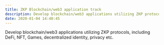 ```yaml
---
title: ZKP Blockchain/web3 application track
description: Develop blockchain/web3 applications utilizing ZKP protocols, including DeFi, NFT, Games, decentralized identity, privacy etc.
date: 2020-01-04 14:40:45
---
```


<!-- Submit a writeup detailing the application, the use of ZKPs and the security properties. In addition, submit a proof-of-concept implementation of the ZKP protocol and the blockchain smart contract using existing libraries and compilers. -->

Develop blockchain/web3 applications utilizing ZKP protocols, including DeFi, NFT, Games, decentralized identity, privacy etc.
